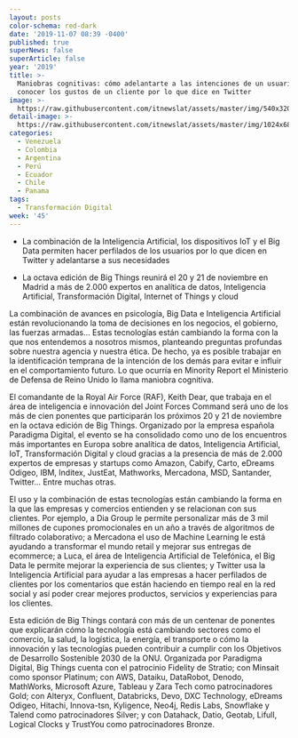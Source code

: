 ```yaml
---
layout: posts
color-schema: red-dark
date: '2019-11-07 08:39 -0400'
published: true
superNews: false
superArticle: false
year: '2019'
title: >-
  Maniobras cognitivas: cómo adelantarte a las intenciones de un usuario o
  conocer los gustos de un cliente por lo que dice en Twitter
image: >-
  https://raw.githubusercontent.com/itnewslat/assets/master/img/540x320/Red-Social-Twitter-p.jpg
detail-image: >-
  https://raw.githubusercontent.com/itnewslat/assets/master/img/1024x680/Red-Social-Twitter-g.jpg
categories:
  - Venezuela
  - Colombia
  - Argentina
  - Perú
  - Ecuador
  - Chile
  - Panama
tags:
  - Transformación Digital
week: '45'
---
```

- La combinación de la Inteligencia Artificial, los dispositivos IoT y el Big Data permiten hacer perfilados de los usuarios por lo que dicen en Twitter y adelantarse a sus necesidades

- La octava edición de Big Things reunirá el 20 y 21 de noviembre en Madrid a más de 2.000 expertos en analítica de datos, Inteligencia Artificial, Transformación Digital, Internet of Things y cloud

La combinación de avances en psicología, Big Data e Inteligencia Artificial están revolucionando la toma de decisiones en los negocios, el gobierno, las fuerzas armadas… Estas tecnologías están cambiando la forma con la que nos entendemos a nosotros mismos, planteando preguntas profundas sobre nuestra agencia y nuestra ética. De hecho, ya es posible trabajar en la identificación temprana de la intención de los demás para evitar e influir en el comportamiento futuro. Lo que ocurría en Minority Report el Ministerio de Defensa de Reino Unido lo llama maniobra cognitiva.

El comandante de la Royal Air Force (RAF), Keith Dear, que trabaja en el área de inteligencia e innovación del Joint Forces Command será uno de los más de cien ponentes que participarán los próximos 20 y 21 de noviembre en la octava edición de Big Things. Organizado por la empresa española Paradigma Digital, el evento se ha consolidado como uno de los encuentros más importantes en Europa sobre analítica de datos, Inteligencia Artificial, IoT, Transformación Digital y cloud gracias a la presencia de más de 2.000 expertos de empresas y startups como Amazon, Cabify, Carto, eDreams Odigeo, IBM, Inditex, JustEat, Mathworks, Mercadona, MSD, Santander, Twitter… Entre muchas otras.

El uso y la combinación de estas tecnologías están cambiando la forma en la que las empresas y comercios entienden y se relacionan con sus clientes. Por ejemplo, a Dia Group  le permite personalizar más de 3 mil millones de cupones promocionales en un año a través de algoritmos de filtrado colaborativo; a Mercadona el uso de Machine Learning le está ayudando a transformar el mundo retail y mejorar sus entregas de ecommerce; a Luca, el área de Inteligencia Artificial de Telefónica, el Big Data le permite mejorar la experiencia de sus clientes; y Twitter usa la Inteligencia Artificial para ayudar a las empresas a hacer perfilados de clientes por los comentarios que están haciendo en tiempo real en la red social y así poder crear mejores productos, servicios y experiencias para los clientes.

Esta edición de Big Things contará con más de un centenar de ponentes que explicarán cómo la tecnología está cambiando sectores como el comercio, la salud, la logística, la energía, el transporte o cómo la innovación y las tecnologías pueden contribuir a cumplir con los Objetivos de Desarrollo Sostenible 2030 de la ONU.
Organizada por Paradigma Digital, Big Things cuenta con el patrocinio Fidelity de Stratio; con Minsait como sponsor Platinum; con AWS, Dataiku, DataRobot, Denodo, MathWorks, Microsoft Azure, Tableau y Zara Tech como patrocinadores Gold; con Alteryx, Confluent, Databricks, Devo, DXC Technology, eDreams Odigeo, Hitachi, Innova-tsn, Kyligence, Neo4j, Redis Labs, Snowflake y Talend como patrocinadores Silver; y con Datahack, Datio, Geotab, Lifull, Logical Clocks y TrustYou como patrocinadores Bronze.